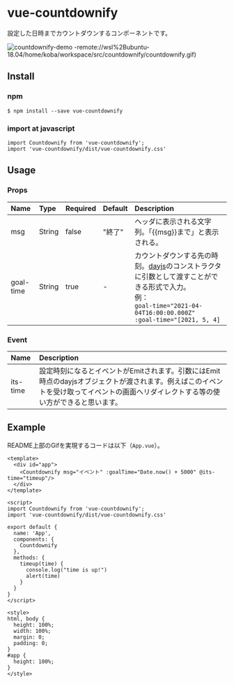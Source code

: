 # vue-countdownify

設定した日時までカウントダウンするコンポーネントです。

![countdownify-demo](https://user-images.githubusercontent.com/36495393/108831666-c8c5f100-760d-11eb-8719-08a592149abf.gif)
-remote://wsl%2Bubuntu-18.04/home/koba/workspace/src/countdownify/countdownify.gif)

## Install

### npm

```
$ npm install --save vue-countdownify
```

### import at javascript

```
import Countdownify from 'vue-countdownify';
import 'vue-countdownify/dist/vue-countdownify.css'
```

## Usage

### Props

|Name|Type|Required|Default|Description|
|:--|:--|:--|:--|:--|
|msg|String|false|"終了"|ヘッダに表示される文字列。「{{msg}}まで」と表示される。|
|goal-time|String|true|-|カウントダウンする先の時刻。[dayjs](https://day.js.org/en/)のコンストラクタに引数として渡すことができる形式で入力。<br>例：<br>`goal-time="2021-04-04T16:00:00.000Z"`<br>`:goal-time="[2021, 5, 4]`|

### Event

|Name|Description|
|:--|:--|
|its-time|設定時刻になるとイベントがEmitされます。引数にはEmit時点のdayjsオブジェクトが渡されます。例えばこのイベントを受け取ってイベントの画面へリダイレクトする等の使い方ができると思います。|

## Example

README上部のGifを実現するコードは以下（`App.vue`）。

```App.vue
<template>
  <div id="app">
    <Countdownify msg="イベント" :goalTime="Date.now() + 5000" @its-time="timeup"/>
  </div>
</template>

<script>
import Countdownify from 'vue-countdownify';
import 'vue-countdownify/dist/vue-countdownify.css'

export default {
  name: 'App',
  components: {
    Countdownify
  },
  methods: {
    timeup(time) {
      console.log("time is up!")
      alert(time)
    }
  }
}
</script>

<style>
html, body {
  height: 100%;
  width: 100%;
  margin: 0;
  padding: 0;
}
#app {
  height: 100%;
}
</style>
```